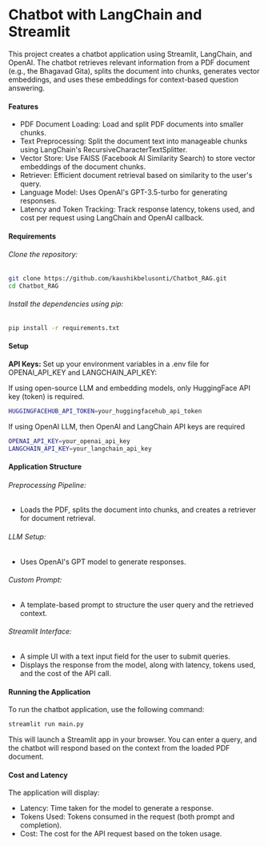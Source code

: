 # Chatbot with LangChain and Streamlit
This project creates a chatbot application using Streamlit, LangChain, and OpenAI. The chatbot retrieves relevant information from a PDF document (e.g., the Bhagavad Gita), splits the document into chunks, generates vector embeddings, and uses these embeddings for context-based question answering.

#### Features
- PDF Document Loading: Load and split PDF documents into smaller chunks.
- Text Preprocessing: Split the document text into manageable chunks using LangChain's RecursiveCharacterTextSplitter.
- Vector Store: Use FAISS (Facebook AI Similarity Search) to store vector embeddings of the document chunks.
- Retriever: Efficient document retrieval based on similarity to the user's query.
- Language Model: Uses OpenAI's GPT-3.5-turbo for generating responses.
- Latency and Token Tracking: Track response latency, tokens used, and cost per request using LangChain and OpenAI callback.

#### Requirements

###### Clone the repository:
```bash
git clone https://github.com/kaushikbelusonti/Chatbot_RAG.git
cd Chatbot_RAG
```

###### Install the dependencies using pip: 
```bash
pip install -r requirements.txt
```

#### Setup
**API Keys:** Set up your environment variables in a .env file for OPENAI_API_KEY and LANGCHAIN_API_KEY: 

If using open-source LLM and embedding models, only HuggingFace API key (token) is required.
```bash
HUGGINGFACEHUB_API_TOKEN=your_huggingfacehub_api_token

```
If using OpenAI LLM, then OpenAI and LangChain API keys are required
```bash
OPENAI_API_KEY=your_openai_api_key
LANGCHAIN_API_KEY=your_langchain_api_key
```

#### Application Structure

###### Preprocessing Pipeline:
  - Loads the PDF, splits the document into chunks, and creates a retriever for document retrieval. 
###### LLM Setup:
  - Uses OpenAI's GPT model to generate responses.
###### Custom Prompt:
  - A template-based prompt to structure the user query and the retrieved context.
###### Streamlit Interface:
  - A simple UI with a text input field for the user to submit queries.
  - Displays the response from the model, along with latency, tokens used, and the cost of the API call.

#### Running the Application
To run the chatbot application, use the following command:
```bash
streamlit run main.py
```
This will launch a Streamlit app in your browser. You can enter a query, and the chatbot will respond based on the context from the loaded PDF document.

#### Cost and Latency
The application will display:
- Latency: Time taken for the model to generate a response.
- Tokens Used: Tokens consumed in the request (both prompt and completion).
- Cost: The cost for the API request based on the token usage.



